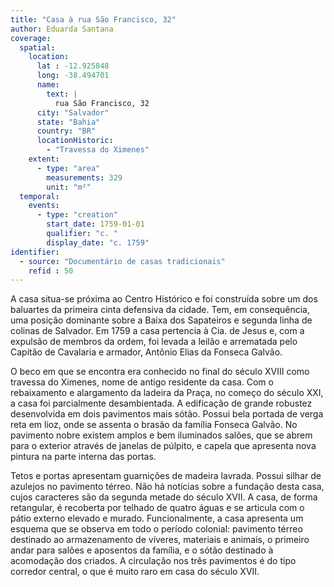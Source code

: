 ```yaml
---
title: "Casa à rua São Francisco, 32"
author: Eduarda Santana     
coverage:
  spatial:
    location:
      lat : -12.925848
      long: -38.494701
      name:
        text: |
          rua São Francisco, 32
      city: "Salvador"
      state: "Bahia"
      country: "BR"
      locationHistoric:
        - "Travessa do Ximenes"
    extent:
      - type: "area"
        measurements: 329
        unit: "m²"
  temporal:
    events:
      - type: "creation"
        start_date: 1759-01-01
        qualifier: "c. "
        display_date: "c. 1759"
identifier:
  - source: "Documentário de casas tradicionais"
    refid : 50
---
```


A casa situa-se próxima ao Centro Histórico e foi construída sobre um
dos baluartes da primeira cinta defensiva da cidade. Tem, em
consequência, uma posição dominante sobre a Baixa dos Sapateiros e
segunda linha de colinas de Salvador. Em 1759 a casa pertencia à Cia. de
Jesus e, com a expulsão de membros da ordem, foi levada a leilão e
arrematada pelo Capitão de Cavalaria e armador, Antônio Elias da Fonseca
Galvão. 

O beco em que se encontra era conhecido no final do século XVIII como
travessa do Ximenes, nome de antigo residente da casa. Com o
rebaixamento e alargamento da ladeira da Praça, no começo do século XXI,
a casa foi parcialmente desambientada. A edificação de grande robustez
desenvolvida em dois pavimentos mais sótão. Possui bela portada de verga
reta em lioz, onde se assenta o brasão da família Fonseca Galvão. No
pavimento nobre existem amplos e bem iluminados salões, que se abrem
para o exterior através de janelas de púlpito, e capela que apresenta
nova pintura na parte interna das portas.

Tetos e portas apresentam guarnições de madeira lavrada. Possui silhar
de azulejos no pavimento térreo. Não há notícias sobre a fundação desta
casa, cujos caracteres são da segunda metade do século XVII. A casa, de
forma retangular, é recoberta por telhado de quatro águas e se articula
com o pátio externo elevado e murado. Funcionalmente, a casa apresenta
um esquema que se observa em todo o período colonial: pavimento térreo
destinado ao armazenamento de víveres, materiais e animais, o primeiro
andar para salões e aposentos da família, e o sótão destinado à
acomodação dos criados. A circulação nos três pavimentos é do tipo
corredor central, o que é muito raro em casa do século XVII.
